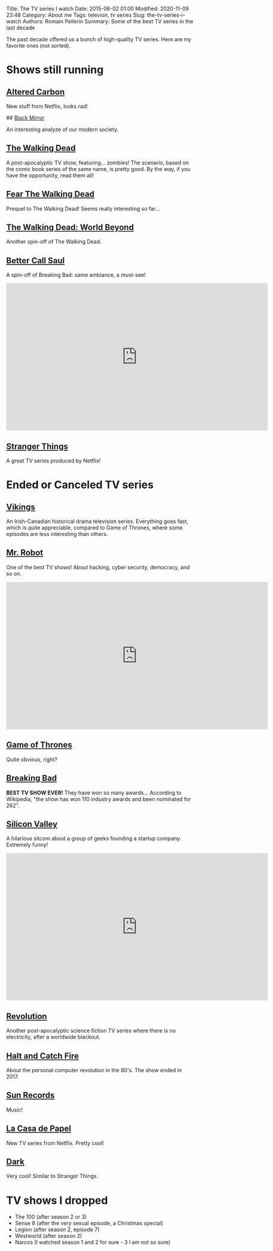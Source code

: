 Title: The TV series I watch
Date: 2015-06-02 01:00
Modified: 2020-11-09 23:48
Category: About me
Tags: televion, tv series
Slug: the-tv-series-i-watch
Authors: Romain Pellerin
Summary: Some of the best TV series in the last decade

The past decade offered us a bunch of high-quality TV series. Here are my favorite ones (not sorted).

# Shows still running

## [Altered Carbon](https://en.wikipedia.org/wiki/Altered_Carbon_(TV_series))

New stuff from Netflix, looks rad!

## [Black Mirror](https://en.wikipedia.org/wiki/Black_Mirror)

An interesting analyze of our modern society.

## [The Walking Dead](http://en.wikipedia.org/wiki/The_Walking_Dead_%28TV_series%29)

A post-apocalyptic TV show, featuring... zombies! The scenario, based on the comic book series of the same name, is pretty good. By the way, if you have the opportunity, read them all!

## [Fear The Walking Dead](https://en.wikipedia.org/wiki/Fear_the_Walking_Dead)

Prequel to The Walking Dead! Seems really interesting so far...

## [The Walking Dead: World Beyond](https://en.wikipedia.org/wiki/The_Walking_Dead:_World_Beyond#Episodes)

Another spin-off of The Walking Dead.

## [Better Call Saul](http://en.wikipedia.org/wiki/Better_Call_Saul)

A spin-off of Breaking Bad: same ambiance, a must-see!

<iframe width="700" height="394" src="https://www.youtube-nocookie.com/embed/9q4qzYrHVmI?rel=0" frameborder="0" allowfullscreen></iframe>

## [Stranger Things](https://en.wikipedia.org/wiki/Stranger_Things_(TV_series))

A great TV series produced by Netflix!

# Ended or Canceled TV series

## [Vikings](http://en.wikipedia.org/wiki/Vikings_%28TV_series%29)

An Irish-Canadian historical drama television series. Everything goes fast, which is quite appreciable, compared to Game of Thrones, where some episodes are less interesting than others.

## [Mr. Robot](https://en.wikipedia.org/wiki/Mr._Robot_%28TV_series%29)

One of the best TV shows! About hacking, cyber security, democracy, and so on.

<iframe width="700" height="394" src="https://www.youtube-nocookie.com/embed/Ug4fRXGyIak?rel=0" frameborder="0" allowfullscreen></iframe>

## [Game of Thrones](http://en.wikipedia.org/wiki/Game_of_Thrones)

Quite obvious, right?

## [Breaking Bad](http://en.wikipedia.org/wiki/Breaking_Bad)

**BEST TV SHOW EVER!** They have won so many awards... According to Wikipedia, "the show has won 110 industry awards and been nominated for 262".

## [Silicon Valley](http://en.wikipedia.org/wiki/Silicon_Valley_%28TV_series%29)

A hilarious sitcom about a group of geeks founding a startup company. Extremely funny!

<iframe width="700" height="394" src="https://www.youtube-nocookie.com/embed/69V__a49xtw?rel=0" frameborder="0" allowfullscreen></iframe>

## [Revolution](http://en.wikipedia.org/wiki/Revolution_%28TV_series%29)

Another post-apocalyptic science fiction TV series where there is no electricity, after a worldwide blackout.

## [Halt and Catch Fire](https://en.wikipedia.org/wiki/Halt_and_Catch_Fire_(TV_series))

About the personal computer revolution in the 80's. The show ended in 2017.

## [Sun Records](https://en.wikipedia.org/wiki/Sun_Records_(TV_series))

Music!

## [La Casa de Papel](https://en.wikipedia.org/wiki/Money_Heist)

New TV series from Netflix. Pretty cool!

## [Dark](https://en.wikipedia.org/wiki/Dark_(TV_series))

Very cool! Similar to Stranger Things.

# TV shows I dropped

- The 100 (after season 2 or 3)
- Sense 8 (after the very sexual episode, a Christmas special)
- Legion (after season 2, episode 7)
- Westworld (after season 2)
- Narcos (I watched season 1 and 2 for sure - 3 I am not so sure)
